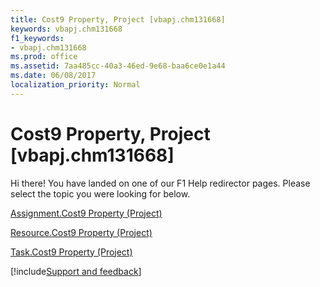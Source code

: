 ```yaml
---
title: Cost9 Property, Project [vbapj.chm131668]
keywords: vbapj.chm131668
f1_keywords:
- vbapj.chm131668
ms.prod: office
ms.assetid: 7aa485cc-40a3-46ed-9e68-baa6ce0e1a44
ms.date: 06/08/2017
localization_priority: Normal
---
```



# Cost9 Property, Project [vbapj.chm131668]

Hi there! You have landed on one of our F1 Help redirector pages. Please select the topic you were looking for below.

[Assignment.Cost9 Property (Project)](https://msdn.microsoft.com/library/f81c1aea-625a-ac7d-c837-7cde27d3f3bc%28Office.15%29.aspx)

[Resource.Cost9 Property (Project)](https://msdn.microsoft.com/library/6908ddc2-9e21-5baf-c382-b5be59c4c0b7%28Office.15%29.aspx)

[Task.Cost9 Property (Project)](https://msdn.microsoft.com/library/0648d1c3-ceb5-2557-0cda-c498eb459f85%28Office.15%29.aspx)

[!include[Support and feedback](~/includes/feedback-boilerplate.md)]